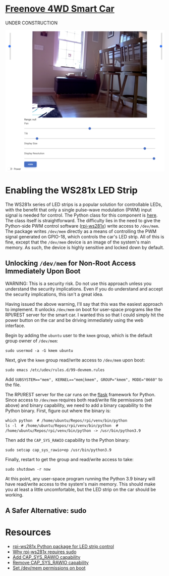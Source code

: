 # [Freenove 4WD Smart Car](https://www.amazon.com/Freenove-Raspberry-Tracking-Avoidance-Ultrasonic/dp/B07YD2LT9D)

UNDER CONSTRUCTION

![smart-car](smart-car.png)

# Enabling the WS281x LED Strip
The WS281x series of LED strips is a popular solution for controllable LEDs, with the benefit that only a single 
pulse-wave modulation (PWM) input signal is needed for control. The Python class for this component is 
[here](https://github.com/MatthewGerber/rpi/blob/5677be3d66cb072b535bed9bf364b0dbd6aa2fc2/src/rpi/gpio/lights.py#L991).
The class itself is straightforward. The difficulty lies in the need to give the Python-side PWM control software
([rpi-ws281x](https://pypi.org/project/rpi-ws281x)) write access to `/dev/mem`. The package writes `/dev/mem` directly
as a means of controlling the PWM signal generated on GPIO-18, which controls the car's LED strip. All of this is fine,
except that the `/dev/mem` device is an image of the system's main memory. As such, the device is highly sensitive and 
locked down by default.

## Unlocking `/dev/mem` for Non-Root Access Immediately Upon Boot
WARNING:  This is a security risk. Do not use this approach unless you understand the security implications. Even if you 
do understand and accept the security implications, this isn't a great idea.

Having issued the above warning, I'll say that this was the easiest approach to implement. It unlocks `/dev/mem` on boot
for user-space programs like the RPI/REST server for the smart car. I wanted this so that I could simply hit the power
button on the car and be driving immediately using the web interface.

Begin by adding the `ubuntu` user to the `kmem` group, which is the default group owner of `/dev/mem`:
```
sudo usermod -a -G kmem ubuntu 
```
Next, give the `kmem` group read/write access to `/dev/mem` upon boot:
```
sudo emacs /etc/udev/rules.d/99-devmem.rules
```
Add `SUBSYSTEM=="mem", KERNEL=="mem|kmem", GROUP="kmem", MODE="0660"` to the file.

The RPI/REST server for the car runs on the [flask](https://palletsprojects.com/p/flask/) framework for Python. Since
access to `/dev/mem` requires both read/write file permissions (set above) and binary capability, we need to add a
binary capability to the Python binary. First, figure out where the binary is:
```
which python  # /home/ubuntu/Repos/rpi/venv/bin/python
ls -l  # /home/ubuntu/Repos/rpi/venv/bin/python  # /home/ubuntu/Repos/rpi/venv/bin/python -> /usr/bin/python3.9
```
Then add the `CAP_SYS_RAWIO` capability to the Python binary:
```
sudo setcap cap_sys_rawio+ep /usr/bin/python3.9
```
Finally, restart to get the group and read/write access to take:
```
sudo shutdown -r now
```

At this point, any user-space program running the Python 3.9 binary will have read/write access to the system's main 
memory. This should make you at least a little uncomfortable, but the LED strip on the car should be working.

## A Safer Alternative:  sudo

# Resources
* [rpi-ws281x Python package for LED strip control](https://pypi.org/project/rpi-ws281x)
* [Why rpi-ws281x requires sudo](https://github.com/jgarff/rpi_ws281x/issues/396)
* [Add CAP_SYS_RAWIO capability](https://unix.stackexchange.com/questions/475800/non-root-read-access-to-dev-mem-by-kmem-group-members-fails)
* [Remove CAP_SYS_RAWIO capability](https://unix.stackexchange.com/questions/303423/unset-setcap-additional-capabilities-on-excutable)
* [Set /dev/mem permissions on boot](https://forums.developer.nvidia.com/t/dev-mem-changes-permissions-back-to-defaults-on-system-restart/65355/3)
